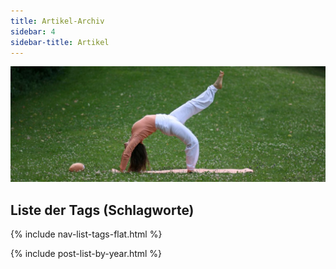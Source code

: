 ```yaml
---
title: Artikel-Archiv
sidebar: 4
sidebar-title: Artikel
---
```


![Das Rad](/assets/images/rad.jpg)


## Liste der Tags (Schlagworte)

{% include nav-list-tags-flat.html %}


{% include post-list-by-year.html %}
